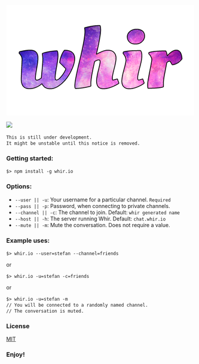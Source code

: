 <p align="center">
	<a href="http://whir.io"><img src="media/whir.png" alt="whir.io" /></a>
</p>

<p>
    <a href="https://asciinema.org/a/4ff69bzz484gopw5hno3ietmm" target="_blank"><img src="https://asciinema.org/a/4ff69bzz484gopw5hno3ietmm.png" /></a>
</p>

```
This is still under development.
It might be unstable until this notice is removed.
```

### Getting started:
```
$> npm install -g whir.io
```

### Options:
- `--user || -u`: Your username for a particular channel. `Required`
- `--pass || -p`: Password, when connecting to private channels.
- `--channel || -c`: The channel to join. Default: `whir generated name`
- `--host || -h`: The server running Whir. Default: `chat.whir.io`
- `--mute || -m`: Mute the conversation. Does not require a value.

### Example uses:
```
$> whir.io --user=stefan --channel=friends
```

or

```
$> whir.io -u=stefan -c=friends
```

or

```
$> whir.io -u=stefan -m
// You will be connected to a randomly named channel.
// The conversation is muted.
```


### License

[MIT](https://github.com/WhirIO/Client/blob/master/LICENSE)

### Enjoy!
